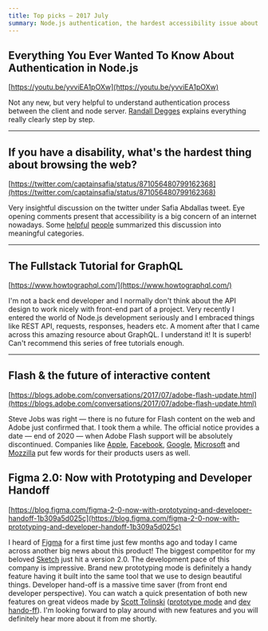 ```yaml
---
title: Top picks — 2017 July
summary: Node.js authentication, the hardest accessibility issue about browsing the web, GraphQL tutorial, the future of Adobe Flash, brand new Figma with build it prototyping mode and more.
---
```


## Everything You Ever Wanted To Know About Authentication in Node.js

[https://youtu.be/yvviEA1pOXw](https://youtu.be/yvviEA1pOXw)

Not any new, but very helpful to understand authentication process between the client and node server. [Randall Degges](https://twitter.com/rdegges) explains everything really clearly step by step.

- - -

## If you have a disability, what's the hardest thing about browsing the web?

[https://twitter.com/captainsafia/status/871056480799162368](https://twitter.com/captainsafia/status/871056480799162368)

Very insightful discussion on the twitter under Safia Abdallas tweet. Eye opening comments present that accessibility is a big concern of an internet nowadays. Some [helpful](https://axesslab.com/accessibility-according-to-pwd/) [people](https://hugogiraudel.com/2017/07/02/accessibility-feedback/) summarized this discussion into meaningful categories.

- - -

## The Fullstack Tutorial for GraphQL

[https://www.howtographql.com/](https://www.howtographql.com/)

I'm not a back end developer and I normally don't think about the API design to work nicely with front-end part of a project. Very recently I entered the world of Node.js development seriously and I embraced things like REST API, requests, responses, headers etc. A moment after that I came across this amazing resource about GraphQL. I understand it! It is superb! Can't recommend this series of free tutorials enough.

- - -

## Flash & the future of interactive content

[https://blogs.adobe.com/conversations/2017/07/adobe-flash-update.html](https://blogs.adobe.com/conversations/2017/07/adobe-flash-update.html)

Steve Jobs was right — there is no future for Flash content on the web and Adobe just confirmed that. I took them a while. The official notice provides a date — end of 2020 — when Adobe Flash support will be absolutely discontinued. Companies like [Apple](https://webkit.org/blog/7839/adobe-announces-flash-distribution-and-updates-to-end/), [Facebook](https://developers.facebook.com/blog/post/2017/07/25/Games-Migration-to-Open-Web-Standards/), [Google](https://www.blog.google/products/chrome/saying-goodbye-flash-chrome/), [Microsoft](https://blogs.windows.com/msedgedev/2017/07/25/flash-on-windows-timeline/#YU0hKCkgu6313YzR.97) and [Mozzilla](https://blog.mozilla.org/futurereleases/2017/07/25/firefox-roadmap-flash-end-life/) put few words for their products users as well.

## Figma 2.0: Now with Prototyping and Developer Handoff

[https://blog.figma.com/figma-2-0-now-with-prototyping-and-developer-handoff-1b309a5d025c](https://blog.figma.com/figma-2-0-now-with-prototyping-and-developer-handoff-1b309a5d025c)

I heard of [Figma](https://www.figma.com/) for a first time just few months ago and today I came across another big news about this product! The biggest competitor for my beloved [Sketch](https://www.sketchapp.com/) just hit a version 2.0. The development pace of this company is impressive. Brand new prototyping mode is definitely a handy feature having it built into the same tool that we use to design beautiful things. Developer hand-off is a massive time saver (from front end developer perspective). You can watch a quick presentation of both new features on great videos made by [Scott Tolinski](https://twitter.com/stolinski) ([prototype mode](https://youtu.be/ex9rP3SEHW4) and [dev hando-ff](https://youtu.be/tVPHB7gOAGs)). I'm looking forward to play around with new features and you will definitely hear more about it from me shortly. 
